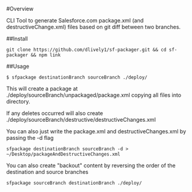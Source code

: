 #Overview

CLI Tool to generate Salesforce.com package.xml (and destructiveChange.xml) files based on git diff between two branches. 

##Install
```
git clone https://github.com/dlively1/sf-packager.git && cd sf-packager && npm link
```

##Usage
```
$ sfpackage destinationBranch sourceBranch ./deploy/
```
This will create a package at ./deploy/sourceBranch/unpackaged/package.xml copying all files into directory.

If any deletes occurred will also create ./deploy/sourceBranch/destructive/destructiveChanges.xml


You can also just write the package.xml and destructiveChanges.xml by passing the -d flag
```
sfpackage destinationBranch sourceBranch -d > ~/Desktop/packageAndDestructiveChanges.xml
```

You can also create "backout" content by reversing the order of the destination and source branches
```
sfpackage sourceBranch destinationBranch ./deploy/
```
